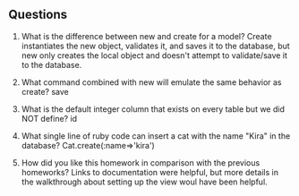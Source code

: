 ## Questions

1. What is the difference between new and create for a model?
	Create instantiates the new object, validates it, and saves it to the database, but new only creates the local object and doesn't attempt to validate/save it to the database. 
2. What command combined with new will emulate the same behavior as create?
	save 
	
3. What is the default integer column that exists on every table but we did NOT define?
	id 

4. What single line of ruby code can insert a cat with the name "Kira" in the database?
	Cat.create(:name=>'kira')
5. How did you like this homework in comparison with the previous homeworks?
	Links to documentation were helpful, but more details in the walkthrough about setting up the view woul have been helpful. 